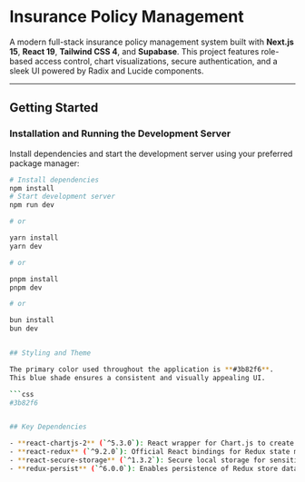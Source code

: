 # Insurance Policy Management

A modern full-stack insurance policy management system built with **Next.js 15**, **React 19**, **Tailwind CSS 4**, and **Supabase**. This project features role-based access control, chart visualizations, secure authentication, and a sleek UI powered by Radix and Lucide components.

---

## Getting Started

### Installation and Running the Development Server

Install dependencies and start the development server using your preferred package manager:

```bash
# Install dependencies
npm install
# Start development server
npm run dev

# or

yarn install
yarn dev

# or

pnpm install
pnpm dev

# or

bun install
bun dev


## Styling and Theme

The primary color used throughout the application is **#3b82f6**.  
This blue shade ensures a consistent and visually appealing UI.

```css
#3b82f6


## Key Dependencies

- **react-chartjs-2** (`^5.3.0`): React wrapper for Chart.js to create interactive charts.
- **react-redux** (`^9.2.0`): Official React bindings for Redux state management.
- **react-secure-storage** (`^1.3.2`): Secure local storage for sensitive data in React apps.
- **redux-persist** (`^6.0.0`): Enables persistence of Redux store data across sessions.

